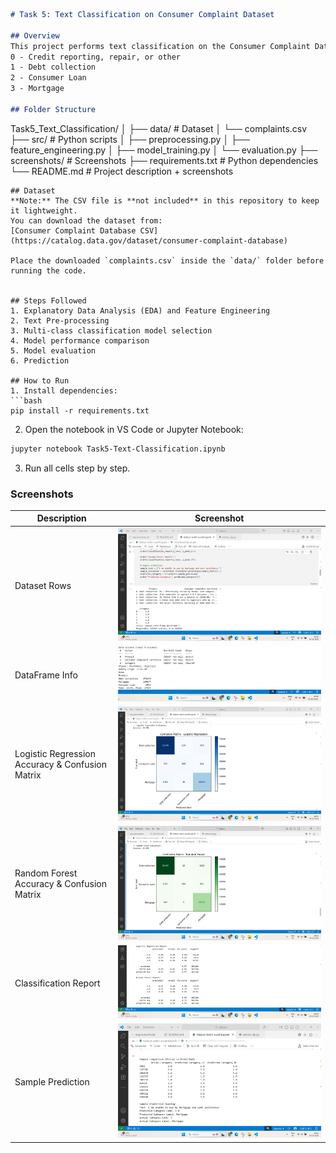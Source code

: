 
```markdown
# Task 5: Text Classification on Consumer Complaint Dataset

## Overview
This project performs text classification on the Consumer Complaint Database dataset, classifying complaints into the following categories:
0 - Credit reporting, repair, or other  
1 - Debt collection  
2 - Consumer Loan  
3 - Mortgage

## Folder Structure
```

Task5_Text_Classification/
│
├── data/ # Dataset
│ └── complaints.csv
├── src/ # Python scripts
│ ├── preprocessing.py
│ ├── feature_engineering.py
│ ├── model_training.py
│ └── evaluation.py
├── screenshots/ # Screenshots
├── requirements.txt # Python dependencies
└── README.md # Project description + screenshots

````
## Dataset
**Note:** The CSV file is **not included** in this repository to keep it lightweight.  
You can download the dataset from:  
[Consumer Complaint Database CSV](https://catalog.data.gov/dataset/consumer-complaint-database)

Place the downloaded `complaints.csv` inside the `data/` folder before running the code.


## Steps Followed
1. Explanatory Data Analysis (EDA) and Feature Engineering
2. Text Pre-processing
3. Multi-class classification model selection
4. Model performance comparison
5. Model evaluation
6. Prediction

## How to Run
1. Install dependencies:
```bash
pip install -r requirements.txt
````

2. Open the notebook in VS Code or Jupyter Notebook:

```bash
jupyter notebook Task5-Text-Classification.ipynb
```

3. Run all cells step by step.

### Screenshots

| Description | Screenshot |
|-------------|------------|
| Dataset Rows | ![Dataset Rows](screenshots/dataset-rows.png) |
| DataFrame Info | ![DataFrame Info](screenshots/df-info.png) |
| Logistic Regression Accuracy & Confusion Matrix | ![LR Output](screenshots/LR-output(accuracy-matrix).png) |
| Random Forest Accuracy & Confusion Matrix | ![RF Output](screenshots/RF-output(accuracy-matrix).png) |
| Classification Report | ![Classification Report](screenshots/classification-rep.png) |
| Sample Prediction | ![Sample Prediction](screenshots/prediction.png) |

